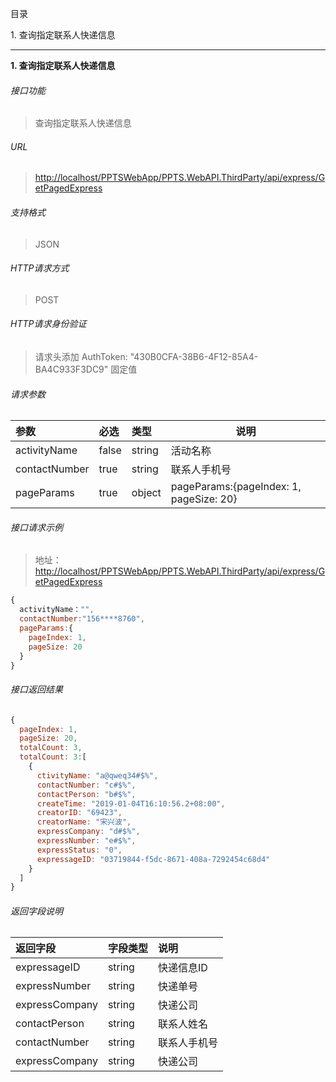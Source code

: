 目录

1\. 查询指定联系人快递信息

---

**1\. 查询指定联系人快递信息**
###### 接口功能
> 查询指定联系人快递信息

###### URL
> [http://localhost/PPTSWebApp/PPTS.WebAPI.ThirdParty/api/express/GetPagedExpress](http://localhost/PPTSWebApp/PPTS.WebAPI.ThirdParty/api/express/GetPagedExpress)

###### 支持格式
> JSON

###### HTTP请求方式
> POST

###### HTTP请求身份验证
> 请求头添加 AuthToken: "430B0CFA-38B6-4F12-85A4-BA4C933F3DC9" 固定值

###### 请求参数
> 
|参数|必选|类型|说明|
|:-----  |:-------|:-----|-----                               |
|activityName     |false  |string|活动名称                     |
|contactNumber    |true  |string   |联系人手机号                  |
|pageParams       |true  |object   | pageParams:{pageIndex: 1, pageSize: 20}         |

###### 接口请求示例
> 地址：[http://localhost/PPTSWebApp/PPTS.WebAPI.ThirdParty/api/express/GetPagedExpress](http://localhost/PPTSWebApp/PPTS.WebAPI.ThirdParty/api/express/GetPagedExpress)
``` javascript
{
  activityName："",
  contactNumber:"156****8760",
  pageParams:{
    pageIndex: 1, 
    pageSize: 20
  }
}
```
###### 接口返回结果
``` javascript
{
  pageIndex: 1,
  pageSize: 20,
  totalCount: 3,
  totalCount: 3:[
    {
      ctivityName: "a@qweq34#$%",
      contactNumber: "c#$%",
      contactPerson: "b#$%",
      createTime: "2019-01-04T16:10:56.2+08:00",
      creatorID: "69423",
      creatorName: "宋兴波",
      expressCompany: "d#$%",
      expressNumber: "e#$%",
      expressStatus: "0",
      expressageID: "03719844-f5dc-8671-408a-7292454c68d4"
    }
  ]
}
```
###### 返回字段说明
> 
|返回字段|字段类型|说明                              |
|:-----   |:------|:-----------------------------   |
|expressageID   |string    |快递信息ID   |
|expressNumber  |string | 快递单号                      |
|expressCompany |string | 快递公司                        |
|contactPerson |string | 联系人姓名                        |
|contactNumber |string | 联系人手机号                        |
|expressCompany |string | 快递公司                        |

